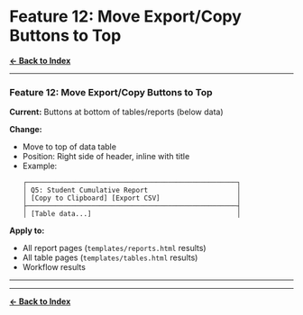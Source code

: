 # Feature 12: Move Export/Copy Buttons to Top

**[← Back to Index](../00-INDEX.md)**

---

### Feature 12: Move Export/Copy Buttons to Top
**Current:** Buttons at bottom of tables/reports (below data)

**Change:**
- Move to top of data table
- Position: Right side of header, inline with title
- Example:
  ```
  ┌────────────────────────────────────────────────────┐
  │ Q5: Student Cumulative Report                      │
  │ [Copy to Clipboard] [Export CSV]                   │
  ├────────────────────────────────────────────────────┤
  │ [Table data...]                                    │
  ```

**Apply to:**
- All report pages (`templates/reports.html` results)
- All table pages (`templates/tables.html` results)
- Workflow results

---



---

**[← Back to Index](../00-INDEX.md)**
